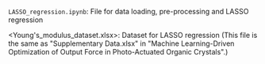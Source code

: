  `LASSO_regression.ipynb`: File for data loading, pre-processing and LASSO regression

<Young's_modulus_dataset.xlsx>: Dataset for LASSO regression (This file is the same as "Supplementary Data.xlsx" in "Machine Learning-Driven Optimization of Output Force in Photo-Actuated Organic Crystals".)
